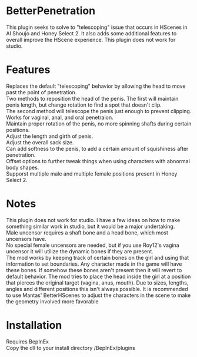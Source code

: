 # BetterPenetration
This plugin seeks to solve to "telescoping" issue that occurs in HScenes in AI Shoujo and Honey Select 2.  It also adds some additional features to overall improve the HScene experience.  This plugin does not work for studio.

# Features
Replaces the default "telescoping" behavior by allowing the head to move past the point of penetration.<br>
Two methods to reposition the head of the penis.  The first will maintain penis length, but change rotation to find a spot that doesn't clip.<br>
The second method will telescope the penis just enough to prevent clipping.<br>
Works for vaginal, anal, and oral penetraion.<br>
Maintain proper rotation of the penis, no more spinning shafts during certain positions.<br>
Adjust the length and girth of penis.<br>
Adjust the overall sack size.<br>
Can add softness to the penis, to add a certain amount of squishiness after penetration.<br>
Offset options to further tweak things when using characters with abnormal body shapes.<br>
Supporst multiple male and multiple female positions present in Honey Select 2.<br>

# Notes
This plugin does not work for studio.  I have a few ideas on how to make something similar work in studio, but it would be a major undertaking.<br>
Male uncensor requires a shaft bone and a head bone, which most uncensors have.<br>
No special female uncensors are needed, but if you use Roy12's vagina uncensor it will utilize the dynamic bones if they are present.<br>
The mod works by keeping track of certain bones on the girl and using that information to set boundaries. Any character made in the game will have these bones. If somehow these bones aren't present then it will revert to default behavior. The mod tries to place the head inside the girl at a position that pierces the original target (vagina, anus, mouth). Due to sizes, lengths, angles and different positions this isn't always possible. It is recommended to use Mantas' BetterHScenes to adjust the characters in the scene to make the geometry involved more favorable

# Installation
Requires BepInEx<br>
Copy the dll to your install directory /BepInEx/plugins
